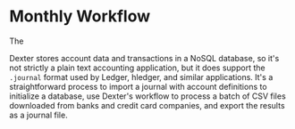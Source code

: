 # Monthly Workflow

The 


Dexter stores account data and transactions in a NoSQL database, so it's not strictly a plain text accounting application, but it does support the `.journal` format used by Ledger, hledger, and similar applications.
It's a straightforward process to import a journal with account definitions to initialize a database, use Dexter's workflow to process a batch of CSV files downloaded from banks and credit card companies, and export the results as a journal file.


